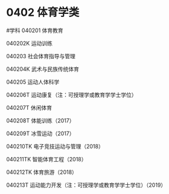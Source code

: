 # 0402 体育学类
#学科
040201 体育教育

040202K 运动训练

040203 社会体育指导与管理

040204K 武术与民族传统体育

040205 运动人体科学

040206T 运动康复（注：可授理学或教育学学士学位）

040207T 休闲体育

040208T 体能训练（2017）

040209T 冰雪运动（2017）

040210TK 电子竞技运动与管理（2018）

040211TK 智能体育工程（2018）

040212TK 体育旅游（2018）

040213T 运动能力开发（注：可授理学或教育学学士学位）（2019）